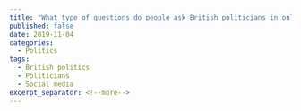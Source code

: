 ```yaml
---
title: "What type of questions do people ask British politicians in online Q&As? A thematic analysis of MP’s “Ask Me Anything” sessions on Reddit"
published: false
date: 2019-11-04
categories:
  - Politics
tags:
  - British politics
  - Politicians
  - Social media
excerpt_separator: <!--more-->
---
```

